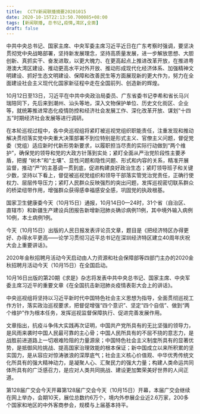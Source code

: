 ```yaml
---
title:  CCTV新闻联播摘要20201015
date: 2020-10-15T22:13:50.700085+08:00
tags: [新闻联播, 总书记,疫情,湾区,全面]
draft: false
---
```


中共中央<span class="keywords_content">总书记</span>、国家主席、中央军委主席习近平近日在广东考察时强调，要坚决贯彻党中央战略部署，坚持新发展理念，坚持高质量发展，进一步解放思想、大胆创新、真抓实干、奋发进取，以更大魄力、在更高起点上推进改革开放，在推进粤港澳大<span class="keywords_fund">湾区</span>建设、推动更高水平对外开放、推动形成现代化经济体系、加强精神文明建设、抓好生态文明建设、保障和改善民生等方面展现新的更大作为，努力在<span class="keywords_content">全面</span>建设社会主义现代化国家新征程中走在全国前列、创造新的辉煌。

10月12日至13日，习近平在中共中央政治局委员、广东省委书记李希和省长马兴瑞陪同下，先后来到潮州、汕头等地，深入文物保护单位、历史文化街区、企业等，就统筹推进常态化<span class="keywords_content">疫情</span>防控和经济社会发展工作、深化改革开放、谋划“十四五”时期经济社会发展等进行调研。

在本轮巡视过程中，各中央巡视组将紧盯被巡视党组织职能责任，注重发现和推动解决贯彻落实党中央重大决策部署不到位特别是形式主义、官僚主义问题，督促党委（党组）适应新时代新形势新要求，以履职担当尽责的实际行动做到“两个维护”，确保党的领导和党的大政方针落到实处；紧盯<span class="keywords_content">全面</span>从严治党阶段性主要矛盾，把握 “树木”和“土壤”、显性问题和隐性问题、形式和内容的关系，精准开展监督，推动“严”的主基调一贯到底，促进构建良好政治生态；紧盯领导班子和关键少数，坚持以下看上，督促被巡视党组织和领导干部落实管党治党责任，正确行使权力、层层传导压力；紧盯人民群众反映强烈的突出问题，发挥巡视密切联系群众的桥梁纽带作用，增强群众获得感幸福感安全感，巩固党的执政根基。

国家卫生健康委今天（10月15日）通报，10月14日0—24时，31个省（自治区、直辖市）和新疆生产建设兵团报告新增新冠肺炎确诊病例11例，其中境外输入病例10例，本土病例1例。

今天（10月15日）出版的人民日报发表评论员文章，题目是《把经济特区办得更好、办得水平更高——论学习贯彻习近平<span class="keywords_content">总书记</span>在深圳经济特区建立40周年庆祝大会上重要讲话》。

2020年金秋招聘月活动今天启动由人力资源和社会保障部等四部门主办的2020金秋招聘月活动今天（10月15日）在全国启动。

10月16日出版的第20期《求是》杂志将发表中共中央<span class="keywords_content">总书记</span>、国家主席、中央军委主席习近平的重要文章《在全国抗击新冠肺炎<span class="keywords_content">疫情</span>表彰大会上的讲话》。

中央巡视组将坚持以习近平新时代中国特色社会主义思想为指导，<span class="keywords_content">全面</span>贯彻巡视工作方针，落实政治巡视要求，把督促增强“四个意识”、坚定“四个自信”、做到“两个维护”作为根本任务，发挥巡视监督保障执行、促进完善发展作用。

文章指出，抗疫斗争伟大实践再次证明，中国共产党所具有的无比坚强的领导力，是风雨来袭时中国人民最可靠的主心骨；中国人民所具有的不屈不挠的意志力，是战胜前进道路上一切艰难险阻的力量源泉；中国特色社会主义制度所具有的显著优势，是抵御风险挑战、提高国家治理效能的根本保证；新中国成立以来所积累的坚实国力，是从容应对惊涛骇浪的深厚底气；社会主义核心价值观、中华优秀传统文化所具有的强大精神动力，是凝聚人心、汇聚民力的强大力量；构建人类命运共同体所具有的广泛感召力，是应对人类共同挑战、建设更加繁荣美好世界的人间正道。

第128届广交会今天开幕第128届广交会今天（10月15日）开幕，本届广交会继续在网上举办，会期10天，展位总数约6万个，境内外参展企业近2.6万家，200多个国家和地区的中外客商参会，规模与上届基本持平。
